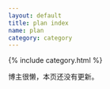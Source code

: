 ```yaml
---
layout: default
title: plan index
name: plan
category: category
---
```

{% include category.html %}

博主很懒，本页还没有更新。
